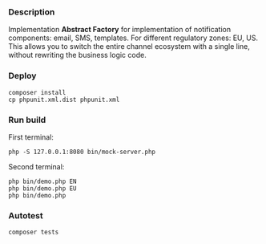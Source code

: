 ### Description

Implementation **Abstract Factory** for implementation of notification components: email, SMS, templates. 
For different regulatory zones: EU, US. This allows you to switch the entire channel ecosystem with a single line, without rewriting the business logic code.

### Deploy
```
composer install
cp phpunit.xml.dist phpunit.xml
```

### Run build
First terminal:
```
php -S 127.0.0.1:8080 bin/mock-server.php

```
Second terminal:
```
php bin/demo.php EN
php bin/demo.php EU
php bin/demo.php
```

### Autotest
```
composer tests
```